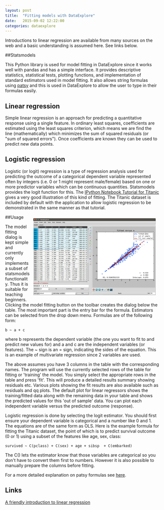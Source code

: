 ```yaml
---
layout: post
title:  "Fitting models with DataExplore"
date:   2015-09-02 12:22:00
categories: dataexplore
---
```


Introductions to linear regression are available from many sources on the web and a basic understanding is assumed here. See links below.

##Statsmodels

This Python library is used for model fitting in DataExplore since it works well with pandas and has a simple interface. It provides descriptive statistics, statistical tests, plotting functions, and implementation of standard estimators used in model fitting. It also allows string formulas using [patsy](https://patsy.readthedocs.org/en/latest/) and this is used in DataExplore to allow the user to type in their formulas easily.

## Linear regression

Simple linear regression is an approach for predicting a quantitative response using a single feature. In ordinary least squares, coefficients are estimated using the least squares criterion, which means we are find the line (mathematically) which minimizes the sum of squared residuals (or "sum of squared errors"). Once coefficients are known they can be used to predict new data points.

## Logistic regression

Logistic (or logit) regression is a type of regression analysis used for predicting the outcome of a categorical dependent variable represented often by integers (i.e. 0 or 1 might represent male/female) based on one or more predictor variables which can be continuous quantities. Statsmodels provides the logit function for this. The [IPython Notebook Tutorial for Titanic](http://nbviewer.ipython.org/github/agconti/kaggle-titanic/blob/master/Titanic.ipynb)  gives a very good illustration of this kind of fitting. The Titanic dataset is included by default with the application to allow logistic regression to be demonstrated in the same manner as that tutorial.

##Usage
<span style="float: right; padding:12px;">
<img src="/img/dexpl_modelfitting.png" width="400px">
</span>

The model fitting dialog is kept simple and currently only implements a subset of statsmodels functionality. Thus it is suitable for teaching beginners. Clicking the model fitting button on the toolbar creates the dialog below the table. The most important part is the entry bar for the formula. Estimators can be selected from the drop down menu.
Formulas are of the following form:

```
b ~ a + c
```

where b represents the dependent variable (the one you want to fit to and predict new values for) and a and c are the independent variables (or features). The ~ sign is an = sign, indicating the sides of the equation. This is an example of multivariate regression since 2 variables are used.

The above assumes you have 3 columns in the table with the corresponding names. The program will use the currently selected rows of the table for fitting or 'training' the model. You simply select the appropriate rows in the table and press 'fit'. This will produce a detailed  results summary showing residuals etc. Various plots showing the fit results are also available such as residuals and qq plots. The default plot for linear regressors shows the training/fitted data along with the remaining data in your table and shows the predicted values for this 'out of sample' data. You can plot each independent variable versus the predicted outcome (response).

Logistic regression is done by selecting the logit estimator. You should first ensure your dependent variable is categorical and a number like 0 and 1. The equations are of the same form as OLS. Here is the example formula for fitting the Titanic dataset, the point of which is to predict survival outcome (0 or 1) using a subset of the features like age, sex, class:

```
survived ~ C(pclass) + C(sex) + age + sibsp  + C(embarked)
```

The C() lets the estimator know that those variables are categorical so you don't have to convert them first to numbers. However it is also possible to manually prepare the columns before fitting.

For a more detailed explanation on patsy formulas see [here](https://patsy.readthedocs.org/en/v0.1.0/formulas.html).

## Links

[A friendly introduction to linear regression](http://www.dataschool.io/linear-regression-in-python/)